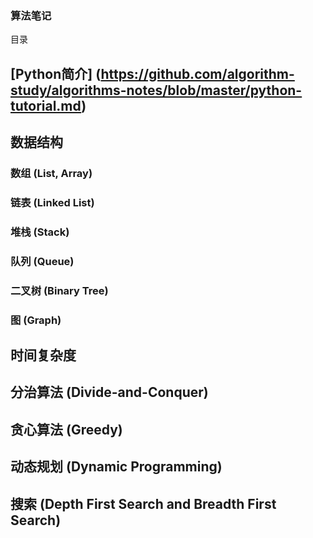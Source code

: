 ### 算法笔记

目录
## [Python简介] (https://github.com/algorithm-study/algorithms-notes/blob/master/python-tutorial.md)
## 数据结构
### 数组 (List, Array)
### 链表 (Linked List)
### 堆栈 (Stack)
### 队列 (Queue)
### 二叉树 (Binary Tree)
### 图 (Graph)
## 时间复杂度
## 分治算法 (Divide-and-Conquer)
## 贪心算法 (Greedy)
## 动态规划 (Dynamic Programming)
## 搜索 (Depth First Search and Breadth First Search)

